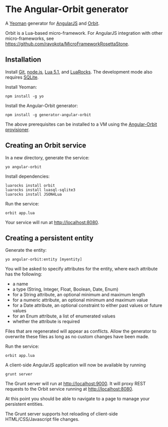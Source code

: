 # The Angular-Orbit generator 

A [Yeoman](http://yeoman.io) generator for [AngularJS](http://angularjs.org) and [Orbit](http://keplerproject.github.io/orbit/).

Orbit is a Lua-based micro-framework.  For AngularJS integration with other micro-frameworks, see https://github.com/rayokota/MicroFrameworkRosettaStone.

## Installation

Install [Git](http://git-scm.com), [node.js](http://nodejs.org), [Lua 5.1](http://www.lua.org/), and [LuaRocks](http://luarocks.org/).  The development mode also requires [SQLite](http://www.sqlite.org).

Install Yeoman:

    npm install -g yo

Install the Angular-Orbit generator:

    npm install -g generator-angular-orbit

The above prerequisites can be installed to a VM using the [Angular-Orbit provisioner](https://github.com/rayokota/provision-angular-orbit).

## Creating an Orbit service

In a new directory, generate the service:

    yo angular-orbit

Install dependencies:

	luarocks install orbit
	luarocks install luasql-sqlite3
	luarocks install JSON4Lua
	
Run the service:

    orbit app.lua

Your service will run at [http://localhost:8080](http://localhost:8080).


## Creating a persistent entity

Generate the entity:

    yo angular-orbit:entity [myentity]

You will be asked to specify attributes for the entity, where each attribute has the following:

- a name
- a type (String, Integer, Float, Boolean, Date, Enum)
- for a String attribute, an optional minimum and maximum length
- for a numeric attribute, an optional minimum and maximum value
- for a Date attribute, an optional constraint to either past values or future values
- for an Enum attribute, a list of enumerated values
- whether the attribute is required

Files that are regenerated will appear as conflicts.  Allow the generator to overwrite these files as long as no custom changes have been made.

Run the service:

    orbit app.lua
    
A client-side AngularJS application will now be available by running

	grunt server
	
The Grunt server will run at [http://localhost:9000](http://localhost:9000).  It will proxy REST requests to the Orbit service running at [http://localhost:8080](http://localhost:8080).

At this point you should be able to navigate to a page to manage your persistent entities.  

The Grunt server supports hot reloading of client-side HTML/CSS/Javascript file changes.

